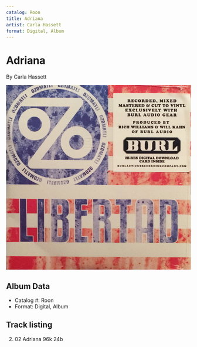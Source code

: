 ```yaml
---
catalog: Roon
title: Adriana
artist: Carla Hassett
format: Digital, Album
---
```


# Adriana

By Carla Hassett

![](../../assets/albumcovers/Carla_Hassett-Adriana.png)

## Album Data

- Catalog #: Roon
- Format: Digital, Album


## Track listing


2. 02 Adriana 96k 24b

